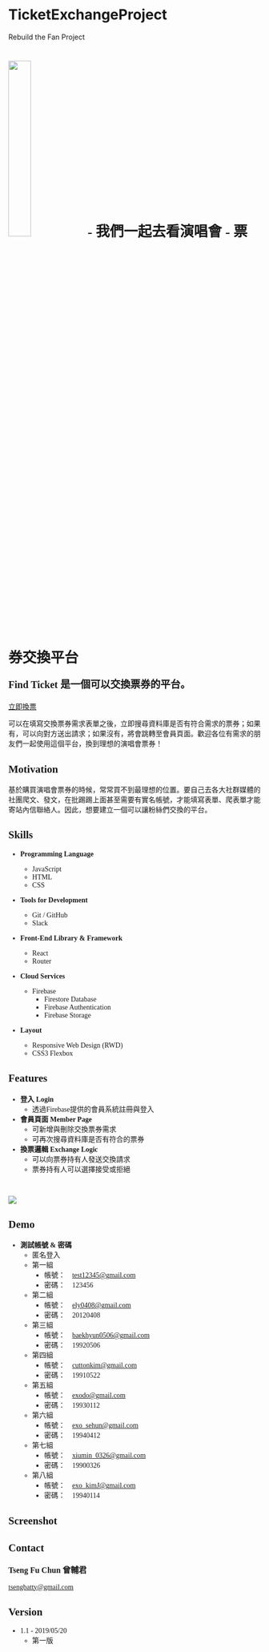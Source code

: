 # TicketExchangeProject
Rebuild the Fan Project
<div style="font-family:'微軟正黑體' !important;">
<h1 style="font-weight:bold;"><img src="https://i.imgur.com/qbiOiQR.png" width="30%" height="auto" style="margin:0 auto;" > - 我們一起去看演唱會 - 票券交換平台</h1>
<p style="font-size:20px; font-weight:bold;">Find Ticket 是一個可以交換票券的平台。</p>
</p>
<a href="https://tsengtofu.github.io/FanProject/index.html#/entry" target="_blank">立即換票</a>
<p>可以在填寫交換票券需求表單之後，立即搜尋資料庫是否有符合需求的票券；如果有，可以向對方送出請求；如果沒有，將會跳轉至會員頁面。歡迎各位有需求的朋友們一起使用這個平台，換到理想的演唱會票券！

## **Motivation**
<p>基於購買演唱會票券的時候，常常買不到最理想的位置。要自己去各大社群媒體的社團爬文、發文，在批踢踢上面甚至需要有實名帳號，才能填寫表單、爬表單才能寄站內信聯絡人。因此，想要建立一個可以讓粉絲們交換的平台。</p>


<!-- - Developed by HTML, CSS, plain JavaScript.
- Created member login from Firebase Authentication, including access authority.   
- Established Post Management System CRUD.
- Connected to Firebase Database showing tickets applications dynamically.

*  HTTP / HTTPS
*  RESTful API
*  JSON
*  AJAX -->

## **Skills**
* **Programming Language**
    * JavaScript
    * HTML
    * CSS

* **Tools for Development**
    * Git / GitHub
    * Slack

* **Front-End Library & Framework**
    * React
    * Router

* **Cloud Services**
    * Firebase
      * Firestore Database
      * Firebase Authentication
      * Firebase Storage

* **Layout**
    * Responsive Web Design (RWD)
    * CSS3 Flexbox

## **Features**
* **登入 Login**
    * 透過Firebase提供的會員系統註冊與登入
* **會員頁面 Member Page**
    * 可新增與刪除交換票券需求
    * 可再次搜尋資料庫是否有符合的票券
* **換票邏輯 Exchange Logic**
    * 可以向票券持有人發送交換請求
    * 票券持有人可以選擇接受或拒絕
<br>
<p>
<img src="https://i.imgur.com/NNulU7f.jpg">
</p>


## **Demo**
* **測試帳號 & 密碼**
    * 匿名登入
    * 第一組
      * 帳號：　test12345@gmail.com 
      * 密碼：　123456
    * 第二組
      * 帳號：　ely0408@gmail.com 
      * 密碼：　20120408
    * 第三組
      * 帳號：　baekhyun0506@gmail.com
      * 密碼：　19920506
    * 第四組
      * 帳號：　cuttonkim@gmail.com
      * 密碼：　19910522
    * 第五組
      * 帳號：　exodo@gmail.com
      * 密碼：　19930112
    * 第六組
      * 帳號：　exo_sehun@gmail.com
      * 密碼：　19940412
    * 第七組
      * 帳號：　xiumin_0326@gmail.com
      * 密碼：　19900326
    * 第八組
      * 帳號：　exo_kimJ@gmail.com
      * 密碼：　19940114


## **Screenshot**
<!-- ![圖片描述]()
![圖片描述]()
![圖片描述]() -->

## **Contact**
<p style="font-size:16px; font-weight:bold;">Tseng Fu Chun 曾輔君</p>
<a href="mailto:tsengbatty@gmail.com">tsengbatty@gmail.com</a>

## **Version**
* 1.1 - 2019/05/20
    * 第一版

